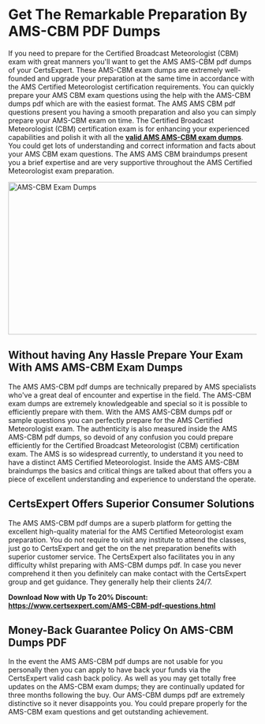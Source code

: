<h1><strong>Get The Remarkable Preparation By AMS-CBM PDF Dumps</strong></h1>
<p>If you need to prepare for the Certified Broadcast Meteorologist (CBM) exam with great manners you'll want to get the AMS AMS-CBM pdf dumps of your CertsExpert. These AMS-CBM exam dumps are extremely well-founded and upgrade your preparation at the same time in accordance with the AMS Certified Meteorologist certification requirements. You can quickly prepare your AMS CBM exam questions using the help with the AMS-CBM dumps pdf which are with the easiest format. The AMS AMS CBM pdf questions present you having a smooth preparation and also you can simply prepare your AMS-CBM exam on time. The Certified Broadcast Meteorologist (CBM) certification exam is for enhancing your experienced capabilities and polish it with all the <a href="https://www.certsexpert.com/AMS-CBM-pdf-questions.html"><strong>valid AMS AMS-CBM exam dumps</strong></a>. You could get lots of understanding and correct information and facts about your AMS CBM exam questions. The AMS AMS CBM braindumps present you a brief expertise and are very supportive throughout the AMS Certified Meteorologist exam preparation.</p>
<p><img src="https://i.ibb.co/hcGjPcr/AMS-CBM.png" alt="AMS-CBM Exam Dumps" width="550" height="309" /></p>
<h2><strong>Without having Any Hassle Prepare Your Exam With AMS AMS-CBM Exam Dumps</strong></h2>
<p>The AMS AMS-CBM pdf dumps are technically prepared by AMS specialists who've a great deal of encounter and expertise in the field. The AMS-CBM exam dumps are extremely knowledgeable and special so it is possible to efficiently prepare with them. With the AMS AMS-CBM dumps pdf or sample questions you can perfectly prepare for the AMS Certified Meteorologist exam. The authenticity is also measured inside the AMS AMS-CBM pdf dumps, so devoid of any confusion you could prepare efficiently for the Certified Broadcast Meteorologist (CBM) certification exam. The AMS is so widespread currently, to understand it you need to have a distinct AMS Certified Meteorologist. Inside the AMS AMS-CBM braindumps the basics and critical things are talked about that offers you a piece of excellent understanding and experience to understand the operate.</p>
<h2><strong>CertsExpert Offers Superior Consumer Solutions</strong></h2>
<p>The AMS AMS-CBM pdf dumps are a superb platform for getting the excellent high-quality material for the AMS Certified Meteorologist exam preparation. You do not require to visit any institute to attend the classes, just go to CertsExpert and get the on the net preparation benefits with superior customer service. The CertsExpert also facilitates you in any difficulty whilst preparing with AMS-CBM dumps pdf. In case you never comprehend it then you definitely can make contact with the CertsExpert group and get guidance. They generally help their clients 24/7.</p>
<p><strong>Download Now with Up To 20% Discount: <a href="https://www.certsexpert.com/AMS-CBM-pdf-questions.html">https://www.certsexpert.com/AMS-CBM-pdf-questions.html</a></strong></p>
<h2><strong>Money-Back Guarantee Policy On AMS-CBM Dumps PDF</strong></h2>
<p>In the event the AMS AMS-CBM pdf dumps are not usable for you personally then you can apply to have back your funds via the CertsExpert&nbsp;valid cash back policy. As well as you may get totally free updates on the AMS-CBM exam dumps; they are continually updated for three months following the buy. Our AMS-CBM dumps pdf are extremely distinctive so it never disappoints you. You could prepare properly for the AMS-CBM exam questions and get outstanding achievement.</p>
